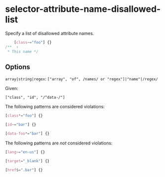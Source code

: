 # selector-attribute-name-disallowed-list

Specify a list of disallowed attribute names.

<!-- prettier-ignore -->
```css
    [class~="foo"] {}
/**  ↑
 * This name */
```

## Options

`array|string|regex`: `["array", "of", /names/ or "regex"]|"name"|/regex/`

Given:

```
["class", "id", "/^data-/"]
```

The following patterns are considered violations:

<!-- prettier-ignore -->
```css
[class*="foo"] {}
```

<!-- prettier-ignore -->
```css
[id~="bar"] {}
```

<!-- prettier-ignore -->
```css
[data-foo*="bar"] {}
```

The following patterns are _not_ considered violations:

<!-- prettier-ignore -->
```css
[lang~="en-us"] {}
```

<!-- prettier-ignore -->
```css
[target="_blank"] {}
```

<!-- prettier-ignore -->
```css
[href$=".bar"] {}
```
